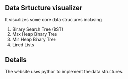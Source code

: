 ## Data Srtucture visualizer 
It visualizes some core data structures inclusing 
1) Binary Search Tree (BST)
2) Max Heap Binary Tree
3) Min Heap Binary Tree
4) Lined Lists
## Details

The website uses python to implement the data structures.


